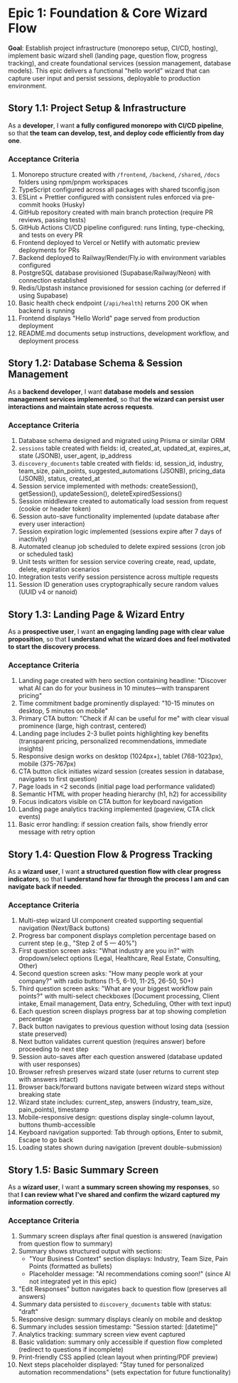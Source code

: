 # Epic 1: Foundation & Core Wizard Flow

**Goal**: Establish project infrastructure (monorepo setup, CI/CD, hosting), implement basic wizard shell (landing page, question flow, progress tracking), and create foundational services (session management, database models). This epic delivers a functional "hello world" wizard that can capture user input and persist sessions, deployable to production environment.

## Story 1.1: Project Setup & Infrastructure

As a **developer**,
I want **a fully configured monorepo with CI/CD pipeline**,
so that **the team can develop, test, and deploy code efficiently from day one**.

### Acceptance Criteria

1. Monorepo structure created with `/frontend`, `/backend`, `/shared`, `/docs` folders using npm/pnpm workspaces
2. TypeScript configured across all packages with shared tsconfig.json
3. ESLint + Prettier configured with consistent rules enforced via pre-commit hooks (Husky)
4. GitHub repository created with main branch protection (require PR reviews, passing tests)
5. GitHub Actions CI/CD pipeline configured: runs linting, type-checking, and tests on every PR
6. Frontend deployed to Vercel or Netlify with automatic preview deployments for PRs
7. Backend deployed to Railway/Render/Fly.io with environment variables configured
8. PostgreSQL database provisioned (Supabase/Railway/Neon) with connection established
9. Redis/Upstash instance provisioned for session caching (or deferred if using Supabase)
10. Basic health check endpoint (`/api/health`) returns 200 OK when backend is running
11. Frontend displays "Hello World" page served from production deployment
12. README.md documents setup instructions, development workflow, and deployment process

## Story 1.2: Database Schema & Session Management

As a **backend developer**,
I want **database models and session management services implemented**,
so that **the wizard can persist user interactions and maintain state across requests**.

### Acceptance Criteria

1. Database schema designed and migrated using Prisma or similar ORM
2. `sessions` table created with fields: id, created_at, updated_at, expires_at, state (JSONB), user_agent, ip_address
3. `discovery_documents` table created with fields: id, session_id, industry, team_size, pain_points, suggested_automations (JSONB), pricing_data (JSONB), status, created_at
4. Session service implemented with methods: createSession(), getSession(), updateSession(), deleteExpiredSessions()
5. Session middleware created to automatically load session from request (cookie or header token)
6. Session auto-save functionality implemented (update database after every user interaction)
7. Session expiration logic implemented (sessions expire after 7 days of inactivity)
8. Automated cleanup job scheduled to delete expired sessions (cron job or scheduled task)
9. Unit tests written for session service covering create, read, update, delete, expiration scenarios
10. Integration tests verify session persistence across multiple requests
11. Session ID generation uses cryptographically secure random values (UUID v4 or nanoid)

## Story 1.3: Landing Page & Wizard Entry

As a **prospective user**,
I want **an engaging landing page with clear value proposition**,
so that **I understand what the wizard does and feel motivated to start the discovery process**.

### Acceptance Criteria

1. Landing page created with hero section containing headline: "Discover what AI can do for your business in 10 minutes—with transparent pricing"
2. Time commitment badge prominently displayed: "10-15 minutes on desktop, 5 minutes on mobile"
3. Primary CTA button: "Check if AI can be useful for me" with clear visual prominence (large, high contrast, centered)
4. Landing page includes 2-3 bullet points highlighting key benefits (transparent pricing, personalized recommendations, immediate insights)
5. Responsive design works on desktop (1024px+), tablet (768-1023px), mobile (375-767px)
6. CTA button click initiates wizard session (creates session in database, navigates to first question)
7. Page loads in <2 seconds (initial page load performance validated)
8. Semantic HTML with proper heading hierarchy (h1, h2) for accessibility
9. Focus indicators visible on CTA button for keyboard navigation
10. Landing page analytics tracking implemented (pageview, CTA click events)
11. Basic error handling: if session creation fails, show friendly error message with retry option

## Story 1.4: Question Flow & Progress Tracking

As a **wizard user**,
I want **a structured question flow with clear progress indicators**,
so that **I understand how far through the process I am and can navigate back if needed**.

### Acceptance Criteria

1. Multi-step wizard UI component created supporting sequential navigation (Next/Back buttons)
2. Progress bar component displays completion percentage based on current step (e.g., "Step 2 of 5 — 40%")
3. First question screen asks: "What industry are you in?" with dropdown/select options (Legal, Healthcare, Real Estate, Consulting, Other)
4. Second question screen asks: "How many people work at your company?" with radio buttons (1-5, 6-10, 11-25, 26-50, 50+)
5. Third question screen asks: "What are your biggest workflow pain points?" with multi-select checkboxes (Document processing, Client intake, Email management, Data entry, Scheduling, Other with text input)
6. Each question screen displays progress bar at top showing completion percentage
7. Back button navigates to previous question without losing data (session state preserved)
8. Next button validates current question (requires answer) before proceeding to next step
9. Session auto-saves after each question answered (database updated with user responses)
10. Browser refresh preserves wizard state (user returns to current step with answers intact)
11. Browser back/forward buttons navigate between wizard steps without breaking state
12. Wizard state includes: current_step, answers (industry, team_size, pain_points), timestamp
13. Mobile-responsive design: questions display single-column layout, buttons thumb-accessible
14. Keyboard navigation supported: Tab through options, Enter to submit, Escape to go back
15. Loading states shown during navigation (prevent double-submission)

## Story 1.5: Basic Summary Screen

As a **wizard user**,
I want **a summary screen showing my responses**,
so that **I can review what I've shared and confirm the wizard captured my information correctly**.

### Acceptance Criteria

1. Summary screen displays after final question is answered (navigation from question flow to summary)
2. Summary shows structured output with sections:
   - "Your Business Context" section displays: Industry, Team Size, Pain Points (formatted as bullets)
   - Placeholder message: "AI recommendations coming soon!" (since AI not integrated yet in this epic)
3. "Edit Responses" button navigates back to question flow (preserves all answers)
4. Summary data persisted to `discovery_documents` table with status: "draft"
5. Responsive design: summary displays cleanly on mobile and desktop
6. Summary includes session timestamp: "Session started: [datetime]"
7. Analytics tracking: summary screen view event captured
8. Basic validation: summary only accessible if question flow completed (redirect to questions if incomplete)
9. Print-friendly CSS applied (clean layout when printing/PDF preview)
10. Next steps placeholder displayed: "Stay tuned for personalized automation recommendations" (sets expectation for future functionality)
